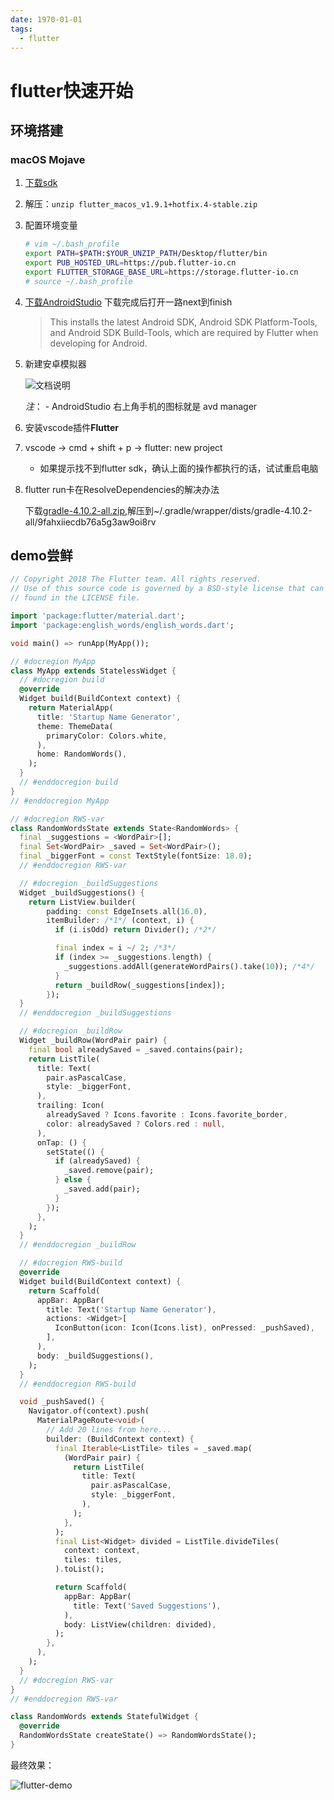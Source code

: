 ```yaml
---
date: 1970-01-01
tags: 
  - flutter
---
```


# flutter快速开始

## 环境搭建

### macOS Mojave

1. [下载sdk](https://storage.googleapis.com/flutter_infra/releases/stable/macos/flutter_macos_v1.9.1+hotfix.4-stable.zip)
2. 解压：`unzip flutter_macos_v1.9.1+hotfix.4-stable.zip`
3. 配置环境变量

    ```sh
    # vim ~/.bash_profile
    export PATH=$PATH:$YOUR_UNZIP_PATH/Desktop/flutter/bin
    export PUB_HOSTED_URL=https://pub.flutter-io.cn
    export FLUTTER_STORAGE_BASE_URL=https://storage.flutter-io.cn
    # source ~/.bash_profile
    ```

4. [下载AndroidStudio](https://dl.google.com/dl/android/studio/install/3.5.1.0/android-studio-ide-191.5900203-mac.dmg) 下载完成后打开一路next到finish

    > This installs the latest Android SDK, Android SDK Platform-Tools, and Android SDK Build-Tools, which are required by Flutter when developing for Android.
5. 新建安卓模拟器

    ![文档说明](../../assets/flutter-doc-about-android-monitor.png)

    *注*：
        - AndroidStudio 右上角手机的图标就是 avd manager
6. 安装vscode插件**Flutter**
7. vscode -> cmd + shift + p -> flutter: new project  
    - 如果提示找不到flutter sdk，确认上面的操作都执行的话，试试重启电脑
8. flutter run卡在ResolveDependencies的解决办法

    下载[gradle-4.10.2-all.zip](http://services.gradle.org/distributions/gradle-4.10.2-all.zip),解压到~/.gradle/wrapper/dists/gradle-4.10.2-all/9fahxiiecdb76a5g3aw9oi8rv

## demo尝鲜

```dart
// Copyright 2018 The Flutter team. All rights reserved.
// Use of this source code is governed by a BSD-style license that can be
// found in the LICENSE file.

import 'package:flutter/material.dart';
import 'package:english_words/english_words.dart';

void main() => runApp(MyApp());

// #docregion MyApp
class MyApp extends StatelessWidget {
  // #docregion build
  @override
  Widget build(BuildContext context) {
    return MaterialApp(
      title: 'Startup Name Generator',
      theme: ThemeData(
        primaryColor: Colors.white,
      ),
      home: RandomWords(),
    );
  }
  // #enddocregion build
}
// #enddocregion MyApp

// #docregion RWS-var
class RandomWordsState extends State<RandomWords> {
  final _suggestions = <WordPair>[];
  final Set<WordPair> _saved = Set<WordPair>();
  final _biggerFont = const TextStyle(fontSize: 18.0);
  // #enddocregion RWS-var

  // #docregion _buildSuggestions
  Widget _buildSuggestions() {
    return ListView.builder(
        padding: const EdgeInsets.all(16.0),
        itemBuilder: /*1*/ (context, i) {
          if (i.isOdd) return Divider(); /*2*/

          final index = i ~/ 2; /*3*/
          if (index >= _suggestions.length) {
            _suggestions.addAll(generateWordPairs().take(10)); /*4*/
          }
          return _buildRow(_suggestions[index]);
        });
  }
  // #enddocregion _buildSuggestions

  // #docregion _buildRow
  Widget _buildRow(WordPair pair) {
    final bool alreadySaved = _saved.contains(pair);
    return ListTile(
      title: Text(
        pair.asPascalCase,
        style: _biggerFont,
      ),
      trailing: Icon(
        alreadySaved ? Icons.favorite : Icons.favorite_border,
        color: alreadySaved ? Colors.red : null,
      ),
      onTap: () {
        setState(() {
          if (alreadySaved) {
            _saved.remove(pair);
          } else {
            _saved.add(pair);
          }
        });
      },
    );
  }
  // #enddocregion _buildRow

  // #docregion RWS-build
  @override
  Widget build(BuildContext context) {
    return Scaffold(
      appBar: AppBar(
        title: Text('Startup Name Generator'),
        actions: <Widget>[
          IconButton(icon: Icon(Icons.list), onPressed: _pushSaved),
        ],
      ),
      body: _buildSuggestions(),
    );
  }
  // #enddocregion RWS-build

  void _pushSaved() {
    Navigator.of(context).push(
      MaterialPageRoute<void>(
        // Add 20 lines from here...
        builder: (BuildContext context) {
          final Iterable<ListTile> tiles = _saved.map(
            (WordPair pair) {
              return ListTile(
                title: Text(
                  pair.asPascalCase,
                  style: _biggerFont,
                ),
              );
            },
          );
          final List<Widget> divided = ListTile.divideTiles(
            context: context,
            tiles: tiles,
          ).toList();

          return Scaffold(
            appBar: AppBar(
              title: Text('Saved Suggestions'),
            ),
            body: ListView(children: divided),
          );
        },
      ),
    );
  }
  // #docregion RWS-var
}
// #enddocregion RWS-var

class RandomWords extends StatefulWidget {
  @override
  RandomWordsState createState() => RandomWordsState();
}
```

最终效果：

![flutter-demo](../../assets/flutter-demo.png)

